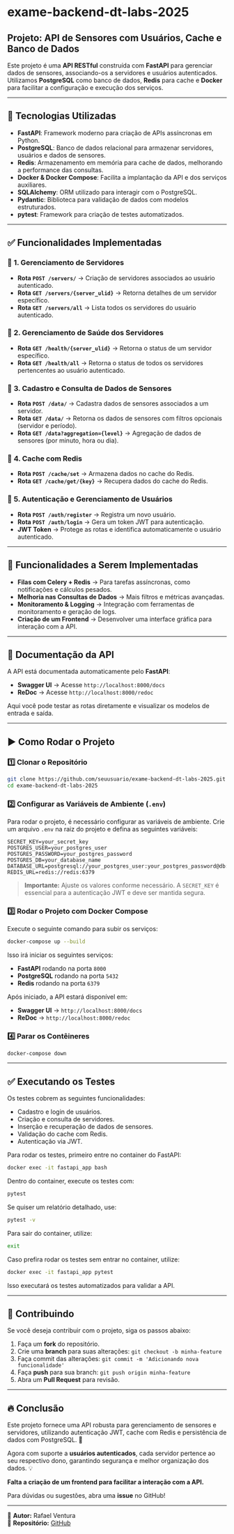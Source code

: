 # exame-backend-dt-labs-2025

## Projeto: API de Sensores com Usuários, Cache e Banco de Dados

Este projeto é uma **API RESTful** construída com **FastAPI** para gerenciar dados de sensores, associando-os a servidores e usuários autenticados. Utilizamos **PostgreSQL** como banco de dados, **Redis** para cache e **Docker** para facilitar a configuração e execução dos serviços.

---

## 🚀 **Tecnologias Utilizadas**

- **FastAPI**: Framework moderno para criação de APIs assíncronas em Python.
- **PostgreSQL**: Banco de dados relacional para armazenar servidores, usuários e dados de sensores.
- **Redis**: Armazenamento em memória para cache de dados, melhorando a performance das consultas.
- **Docker & Docker Compose**: Facilita a implantação da API e dos serviços auxiliares.
- **SQLAlchemy**: ORM utilizado para interagir com o PostgreSQL.
- **Pydantic**: Biblioteca para validação de dados com modelos estruturados.
- **pytest**: Framework para criação de testes automatizados.

---

## ✅ **Funcionalidades Implementadas**

### 🔹 **1. Gerenciamento de Servidores**

- **Rota `POST /servers/`** → Criação de servidores associados ao usuário autenticado.
- **Rota `GET /servers/{server_ulid}`** → Retorna detalhes de um servidor específico.
- **Rota `GET /servers/all`** → Lista todos os servidores do usuário autenticado.

### 🔹 **2. Gerenciamento de Saúde dos Servidores**

- **Rota `GET /health/{server_ulid}`** → Retorna o status de um servidor específico.
- **Rota `GET /health/all`** → Retorna o status de todos os servidores pertencentes ao usuário autenticado.

### 🔹 **3. Cadastro e Consulta de Dados de Sensores**

- **Rota `POST /data/`** → Cadastra dados de sensores associados a um servidor.
- **Rota `GET /data/`** → Retorna os dados de sensores com filtros opcionais (servidor e período).
- **Rota `GET /data?aggregation={level}`** → Agregação de dados de sensores (por minuto, hora ou dia).

### 🔹 **4. Cache com Redis**

- **Rota `POST /cache/set`** → Armazena dados no cache do Redis.
- **Rota `GET /cache/get/{key}`** → Recupera dados do cache do Redis.

### 🔹 **5. Autenticação e Gerenciamento de Usuários**

- **Rota `POST /auth/register`** → Registra um novo usuário.
- **Rota `POST /auth/login`** → Gera um token JWT para autenticação.
- **JWT Token** → Protege as rotas e identifica automaticamente o usuário autenticado.

---

## 🔧 **Funcionalidades a Serem Implementadas**

- **Filas com Celery + Redis** → Para tarefas assíncronas, como notificações e cálculos pesados.
- **Melhoria nas Consultas de Dados** → Mais filtros e métricas avançadas.
- **Monitoramento & Logging** → Integração com ferramentas de monitoramento e geração de logs.
- **Criação de um Frontend** → Desenvolver uma interface gráfica para interação com a API.

---

## 📄 **Documentação da API**

A API está documentada automaticamente pelo **FastAPI**:

- **Swagger UI** → Acesse `http://localhost:8000/docs`
- **ReDoc** → Acesse `http://localhost:8000/redoc`

Aqui você pode testar as rotas diretamente e visualizar os modelos de entrada e saída.

---

## ▶️ **Como Rodar o Projeto**

### **1️⃣ Clonar o Repositório**

```bash
git clone https://github.com/seuusuario/exame-backend-dt-labs-2025.git
cd exame-backend-dt-labs-2025
```

### **2️⃣ Configurar as Variáveis de Ambiente (`.env`)**

Para rodar o projeto, é necessário configurar as variáveis de ambiente. Crie um arquivo `.env` na raiz do projeto e defina as seguintes variáveis:

```env
SECRET_KEY=your_secret_key
POSTGRES_USER=your_postgres_user
POSTGRES_PASSWORD=your_postgres_password
POSTGRES_DB=your_database_name
DATABASE_URL=postgresql://your_postgres_user:your_postgres_password@db:5432/your_database_name
REDIS_URL=redis://redis:6379
```

> **Importante:** Ajuste os valores conforme necessário. A `SECRET_KEY` é essencial para a autenticação JWT e deve ser mantida segura.

### **3️⃣ Rodar o Projeto com Docker Compose**

Execute o seguinte comando para subir os serviços:

```bash
docker-compose up --build
```

Isso irá iniciar os seguintes serviços:

- **FastAPI** rodando na porta `8000`
- **PostgreSQL** rodando na porta `5432`
- **Redis** rodando na porta `6379`

Após iniciado, a API estará disponível em:

- **Swagger UI** → `http://localhost:8000/docs`
- **ReDoc** → `http://localhost:8000/redoc`

### **4️⃣ Parar os Contêineres**

```bash
docker-compose down
```

---

## ✅ **Executando os Testes**

Os testes cobrem as seguintes funcionalidades:
- Cadastro e login de usuários.
- Criação e consulta de servidores.
- Inserção e recuperação de dados de sensores.
- Validação do cache com Redis.
- Autenticação via JWT.

Para rodar os testes, primeiro entre no container do FastAPI:

```bash
docker exec -it fastapi_app bash
```

Dentro do container, execute os testes com:

```bash
pytest
```

Se quiser um relatório detalhado, use:

```bash
pytest -v
```

Para sair do container, utilize:

```bash
exit
```

Caso prefira rodar os testes sem entrar no container, utilize:

```bash
docker exec -it fastapi_app pytest
```

Isso executará os testes automatizados para validar a API.

---

## 🤝 **Contribuindo**

Se você deseja contribuir com o projeto, siga os passos abaixo:

1. Faça um **fork** do repositório.
2. Crie uma **branch** para suas alterações: `git checkout -b minha-feature`
3. Faça commit das alterações: `git commit -m 'Adicionando nova funcionalidade'`
4. Faça **push** para sua branch: `git push origin minha-feature`
5. Abra um **Pull Request** para revisão.

---

## 🔥 **Conclusão**

Este projeto fornece uma API robusta para gerenciamento de sensores e servidores, utilizando autenticação JWT, cache com Redis e persistência de dados com PostgreSQL. 🚀

Agora com suporte a **usuários autenticados**, cada servidor pertence ao seu respectivo dono, garantindo segurança e melhor organização dos dados. 💡

**Falta a criação de um frontend para facilitar a interação com a API.**

Para dúvidas ou sugestões, abra uma **issue** no GitHub!

---

🎯 **Autor:** Rafael Ventura  
🔗 **Repositório:** [GitHub](https://github.com/rc-ventura/exame-backend-dt-labs-2025)

